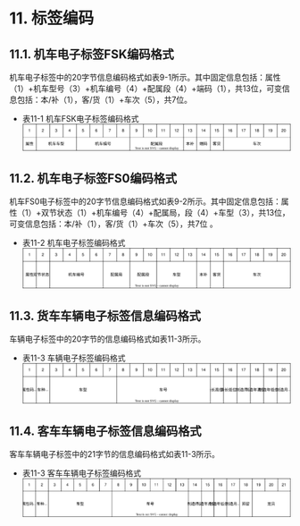 # 11. 标签编码

## 11.1. 机车电子标签FSK编码格式

机车电子标签中的20字节信息编码格式如表9-1所示。其中固定信息包括：属性（1）+机车型号（3）+机车编号（4）+配属段（4）+端码（1），共13位，可变信息包括：本/补（1），客/货（1）+车次（5），共7位。

- 表11-1 机车FSK电子标签编码格式  
  ![机车FSK电子标签编码格式](./images/11/image-20231127013336138.drawio.svg)

## 11.2. 机车电子标签FS0编码格式

机车FS0电子标签中的20字节信息编码格式如表9-2所示。其中固定信息包括：属性（1）+双节状态（1）+机车编号（4）+配属局，段（4）+车型（3），共13位，可变信息包括：本/补（1），客/货（1）+车次（5），共7位 。

- 表11-2 机车电子标签编码格式  
  ![机车电子标签编码格式](./images/11/image-20231127013635101.drawio.svg)

## 11.3. 货车车辆电子标签信息编码格式

车辆电子标签中的20字节的信息编码格式如表11-3所示。

- 表11-3 车辆电子标签编码格式  
  ![车辆电子标签编码格式](./images/11/image-20231127013840874.drawio.svg)

## 11.4. 客车车辆电子标签信息编码格式

客车车辆电子标签中的21字节的信息编码格式如表11-3所示。

- 表11-3 客车车辆电子标签编码格式  
  ![AA](./images/11/image-20231127014356986.drawio.svg)

